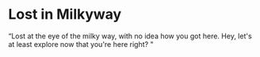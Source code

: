 # Lost in Milkyway
“Lost at the eye of the milky way, with no idea how you got here. Hey, let's at least explore now that you're here right? "

